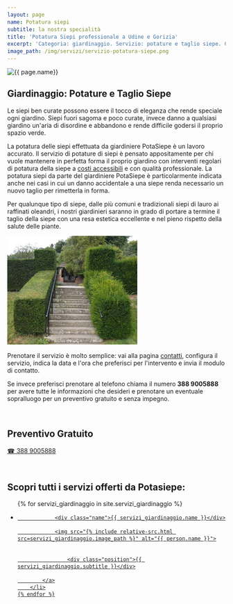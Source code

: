 ```yaml
---
layout: page
name: Potatura siepi
subtitle: la nostra specialità
title: 'Potatura Siepi professionale a Udine e Gorizia'
excerpt: 'Categoria: giardinaggio. Servizio: potature e taglio siepe. Chiedi un preventivo gratuito per potatura e taglio siepe a Giardiniere POTASIEPE. Scopri i prezzi.'
image_path: /img/servizi/servizio-potatura-siepe.png
---
```

<img src="{{ page.image_path }}" alt="{{ page.name}}" title="{{ page.name }}"/>

## Giardinaggio: Potature e Taglio Siepe

Le siepi ben curate possono essere il tocco di eleganza che rende speciale ogni giardino. Siepi fuori sagoma e poco curate, invece danno a qualsiasi giardino un'aria di disordine e abbandono e rende difficile godersi il proprio spazio verde.

La potatura delle siepi effettuata da giardiniere PotaSiepe è un lavoro accurato. Il servizio di potature di siepi è pensato appositamente per chi vuole mantenere in perfetta forma il proprio giardino con interventi regolari di potatura della siepe a [costi accessibili](/prezzi/) e con qualità professionale. La potatura siepi da parte del giardiniere PotaSiepe è particolarmente indicata anche nei casi in cui un danno accidentale a una siepe renda necessario un nuovo taglio per rimetterla in forma.

Per qualunque tipo di siepe, dalle più comuni e tradizionali siepi di lauro ai raffinati oleandri, i nostri giardinieri saranno in grado di portare a termine il taglio della siepe con una resa estetica eccellente e nel pieno rispetto della salute delle piante.

![lauro-e-altre-varieta](/img/prima-e-dopo-la-potatura.jpg  "confronto prima e dopo una potatura accurata della siepe")

Prenotare il servizio è molto semplice: vai alla pagina [contatti](/contatti/), configura il servizio, indica la data e l'ora che preferisci per l'intervento e invia il modulo di contatto.

Se invece preferisci prenotare al telefono chiama il numero **388 9005888** per avere tutte le informazioni che desideri e prenotare un eventuale sopralluogo per un preventivo gratuito e senza impegno.

<br/>
<div class="text-center">
  <h2>Preventivo Gratuito</h2>
  <a title="numero di telefono di Potasiepe Giardiniere +393889005888" href="tel:+393889005888" class="button">&#9742; 388 9005888</a>
</div>
<br/><br/>

## Scopri tutti i servizi offerti da Potasiepe:

<div class="list-collection">
<ul>
	{% for servizi_giardinaggio in site.servizi_giardinaggio %}
		<li>
			<a href="{{ site.baseurl }}{{ servizi_giardinaggio.url }}">

				<div class="name">{{ servizi_giardinaggio.name }}</div>

				<img src="{% include relative-src.html src=servizi_giardinaggio.image_path %}" alt="{{ person.name }}">


					<div class="position">{{ servizi_giardinaggio.subtitle }}</div>

			</a>
		</li>
	{% endfor %}

</ul>
</div>
